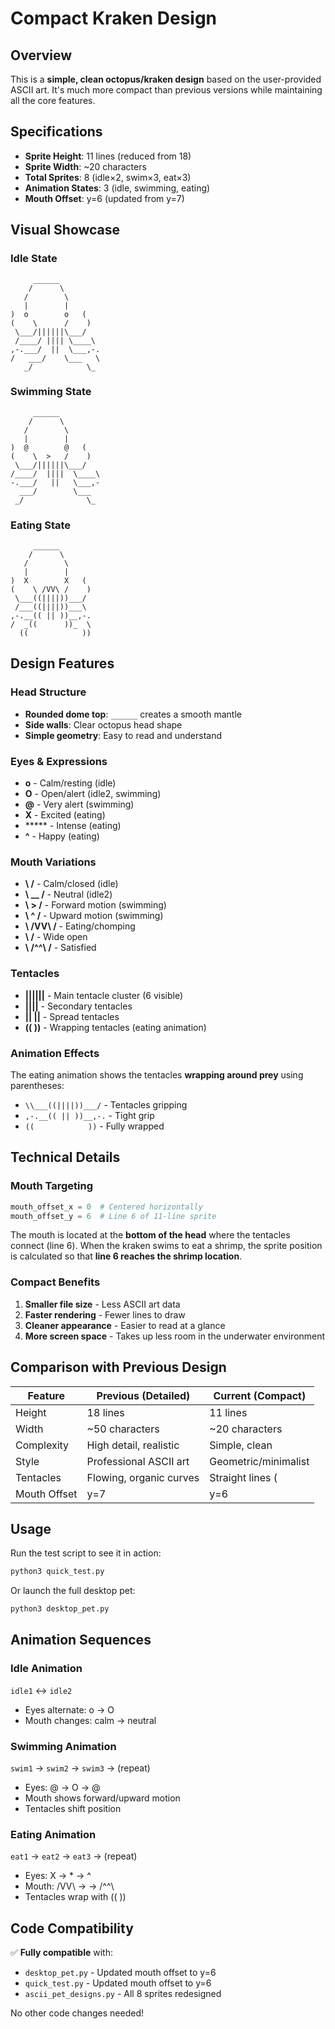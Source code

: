 # Compact Kraken Design

## Overview
This is a **simple, clean octopus/kraken design** based on the user-provided ASCII art. It's much more compact than previous versions while maintaining all the core features.

## Specifications

- **Sprite Height**: 11 lines (reduced from 18)
- **Sprite Width**: ~20 characters
- **Total Sprites**: 8 (idle×2, swim×3, eat×3)
- **Animation States**: 3 (idle, swimming, eating)
- **Mouth Offset**: y=6 (updated from y=7)

## Visual Showcase

### Idle State
```
     ______
    /      \
   /        \
   |        |
)  o        o   (
(    \      /    )
 \___/||||||\___/
 /____/ |||| \____\
,-.___/  ||  \___,-.
/   ___/    \___   \
   _/            \_
```

### Swimming State
```
     ______
    /      \
   /        \
   |        |
)  @        @   (
(    \  >   /    )
 \___/||||||\___/
/____/  ||||  \____\
-.___/   ||   \___,-
  ___/        \___
 _/              \_
```

### Eating State
```
     ______
    /      \
   /        \
   |        |
)  X        X   (
(    \ /VV\ /    )
 \___((||||))___/
 /___((||||))___\
,-.__(( || ))__,-.
/  _((      ))_  \
  ((            ))
```

## Design Features

### Head Structure
- **Rounded dome top**: `______` creates a smooth mantle
- **Side walls**: Clear octopus head shape
- **Simple geometry**: Easy to read and understand

### Eyes & Expressions
- **o** - Calm/resting (idle)
- **O** - Open/alert (idle2, swimming)
- **@** - Very alert (swimming)
- **X** - Excited (eating)
- ***** - Intense (eating)
- **^** - Happy (eating)

### Mouth Variations
- **\\      /** - Calm/closed (idle)
- **\\  __  /** - Neutral (idle2)
- **\\  >   /** - Forward motion (swimming)
- **\\  ^   /** - Upward motion (swimming)
- **\\ /VV\\ /** - Eating/chomping
- **\\ <WW> /** - Wide open
- **\\ /^^\\ /** - Satisfied

### Tentacles
- **||||||** - Main tentacle cluster (6 visible)
- **||||** - Secondary tentacles
- **|| ||** - Spread tentacles
- **(( ))** - Wrapping tentacles (eating animation)

### Animation Effects
The eating animation shows the tentacles **wrapping around prey** using parentheses:
- `\\___((||||))___/` - Tentacles gripping
- `,-.__(( || ))__,-.` - Tight grip
- `((            ))` - Fully wrapped

## Technical Details

### Mouth Targeting
```python
mouth_offset_x = 0  # Centered horizontally
mouth_offset_y = 6  # Line 6 of 11-line sprite
```

The mouth is located at the **bottom of the head** where the tentacles connect (line 6). When the kraken swims to eat a shrimp, the sprite position is calculated so that **line 6 reaches the shrimp location**.

### Compact Benefits
1. **Smaller file size** - Less ASCII art data
2. **Faster rendering** - Fewer lines to draw
3. **Cleaner appearance** - Easier to read at a glance
4. **More screen space** - Takes up less room in the underwater environment

## Comparison with Previous Design

| Feature | Previous (Detailed) | Current (Compact) |
|---------|-------------------|-------------------|
| Height | 18 lines | 11 lines |
| Width | ~50 characters | ~20 characters |
| Complexity | High detail, realistic | Simple, clean |
| Style | Professional ASCII art | Geometric/minimalist |
| Tentacles | Flowing, organic curves | Straight lines (||) |
| Mouth Offset | y=7 | y=6 |

## Usage

Run the test script to see it in action:
```bash
python3 quick_test.py
```

Or launch the full desktop pet:
```bash
python3 desktop_pet.py
```

## Animation Sequences

### Idle Animation
`idle1` ↔️ `idle2`
- Eyes alternate: o → O
- Mouth changes: calm → neutral

### Swimming Animation  
`swim1` → `swim2` → `swim3` → (repeat)
- Eyes: @ → O → @
- Mouth shows forward/upward motion
- Tentacles shift position

### Eating Animation
`eat1` → `eat2` → `eat3` → (repeat)
- Eyes: X → * → ^
- Mouth: /VV\\ → <WW> → /^^\\ 
- Tentacles wrap with (( ))

## Code Compatibility

✅ **Fully compatible** with:
- `desktop_pet.py` - Updated mouth offset to y=6
- `quick_test.py` - Updated mouth offset to y=6
- `ascii_pet_designs.py` - All 8 sprites redesigned

No other code changes needed!
